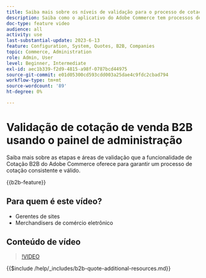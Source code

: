 ```yaml
---
title: Saiba mais sobre os níveis de validação para o processo de cotação B2B no painel de administração
description: Saiba como o aplicativo do Adobe Commerce tem processos de validação rigorosos.  Este tutorial em vídeo demonstra o processo de validação do painel de administração do Adobe Commerce para garantir que o procedimento de cotação seja válido e consistente
doc-type: feature video
audience: all
activity: use
last-substantial-update: 2023-6-13
feature: Configuration, System, Quotes, B2B, Companies
topic: Commerce, Administration
role: Admin, User
level: Beginner, Intermediate
exl-id: aec1b339-f2d9-4815-a98f-0787bcd44975
source-git-commit: e01d05300cd593cdd003a25dae4c9fdc2cbad794
workflow-type: tm+mt
source-wordcount: '89'
ht-degree: 0%

---
```


# Validação de cotação de venda B2B usando o painel de administração

Saiba mais sobre as etapas e áreas de validação que a funcionalidade de Cotação B2B do Adobe Commerce oferece para garantir um processo de cotação consistente e válido.

{{b2b-feature}}

## Para quem é este vídeo?

- Gerentes de sites
- Merchandisers de comércio eletrônico

## Conteúdo de vídeo

>[!VIDEO](https://video.tv.adobe.com/v/3420413?learn=on)

{{$include /help/_includes/b2b-quote-additional-resources.md}}
